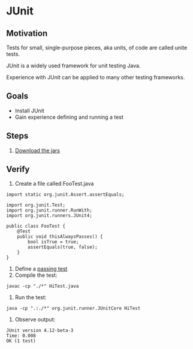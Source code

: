 # JUnit

## Motivation

Tests for small, single-purpose pieces, aka units, of code are called unite tests.

JUnit is a widely used framework for unit testing Java.

Experience with JUnit can be applied to many other testing frameworks.

## Goals

* Install JUnit
* Gain experience defining and running a test


## Steps

1. [Download the jars](https://github.com/junit-team/junit/wiki/Download-and-Install)


## Verify

1. Create a file called FooTest.java
```
import static org.junit.Assert.assertEquals;

import org.junit.Test;
import org.junit.runner.RunWith;
import org.junit.runners.JUnit4;

public class FooTest {
    @Test
    public void thisAlwaysPasses() {
        bool isTrue = true;
        assertEquals(true, false);
    }
}
```
1. Define a [passing test](https://github.com/junit-team/junit/wiki/Getting-started)
1. Compile the test:
```
javac -cp "./*" HiTest.java
```
1. Run the test:
```
java -cp ".:./*" org.junit.runner.JUnitCore HiTest
```
1. Observe output:
```
JUnit version 4.12-beta-3
Time: 0.008
OK (1 test)
```